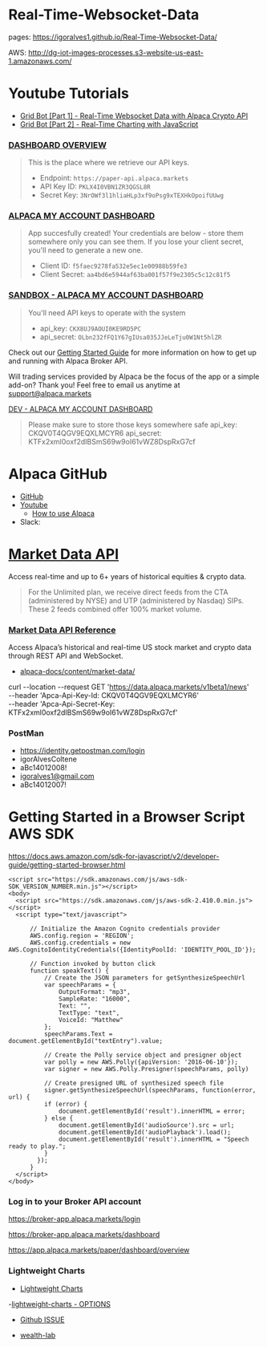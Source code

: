 # Real-Time-Websocket-Data
pages: https://igoralves1.github.io/Real-Time-Websocket-Data/

AWS: http://dg-iot-images-processes.s3-website-us-east-1.amazonaws.com/

# Youtube Tutorials
- [Grid Bot [Part 1] - Real-Time Websocket Data with Alpaca Crypto API](https://www.youtube.com/watch?v=6U6NhKAbO5Y&t=25s)
- [Grid Bot [Part 2] - Real-Time Charting with JavaScript](https://www.youtube.com/watch?v=fHPPnZcsDEo)

### [DASHBOARD OVERVIEW](https://app.alpaca.markets/paper/dashboard/overview)
> This is the place where we retrieve our API keys.
> - Endpoint: `https://paper-api.alpaca.markets`
> - API Key ID: `PKLX4I0VBN1ZR3QGSL8R`
> - Secret Key: `3NrOWf3l1hliaHLp3xf9oPsg9xTEXHkOpoifUUwg`
### [ALPACA MY ACCOUNT DASHBOARD](https://app.alpaca.markets/brokerage/apps/manage)
>App succesfully created! Your credentials are below - store them somewhere only you can see them. If you lose your client secret, you'll need to generate a new one.
> - Client ID:
`f5faec9278fa532e5ec1e00988b59fe3`
> - Client Secret:
`aa4bd6e5944af63ba001f57f9e2305c5c12c81f5`

### [SANDBOX - ALPACA MY ACCOUNT DASHBOARD](https://broker-app.alpaca.markets/onboarding)
> You'll need API keys to operate with the system 
> - api_key: `CKX8UJ9AOUI0KE9RD5PC`
> - api_secret: `OLbn232fFQ1Y67gIUsa035JJeLeTju0W1Nt5hlZR`

Check out our
[Getting Started Guide](https://alpaca.markets/docs/broker/)
for more information on how to get up and running with Alpaca Broker API.

Will trading services provided by Alpaca be the focus of the app or a simple add-on?
Thank you!
Feel free to email us anytime at
support@alpaca.markets

[DEV - ALPACA MY ACCOUNT DASHBOARD](https://broker-app.alpaca.markets/dev)
>Please make sure to store those keys somewhere safe
api_key: CKQV0T4QGV9EQXLMCYR6
api_secret: KTFx2xml0oxf2dIBSmS69w9oI61vWZ8DspRxG7cf

# Alpaca GitHub
- [GitHub](https://github.com/alpacahq/)
- [Youtube](https://www.youtube.com/channel/UC_QGP6WixhTPGyypS4XuTmA)
  - [How to use Alpaca](https://www.youtube.com/watch?v=W6fVqbntvnI&list=PLfVbHYUC5FiJtW331vdY_6upmjIQxMhwu&index=1)
- Slack: 



# [Market Data API](https://alpaca.markets/docs/market-data/)
Access real-time and up to 6+ years of historical equities & crypto data.
> For the Unlimited plan, we receive direct feeds from the CTA (administered by NYSE) and UTP (administered by Nasdaq) SIPs. These 2 feeds combined offer 100% market volume.

### [Market Data API Reference](https://alpaca.markets/docs/api-references/market-data-api/)
Access Alpaca’s historical and real-time US stock market and crypto data through REST API and WebSocket.
- [alpaca-docs/content/market-data/](https://github.com/alpacahq/alpaca-docs/tree/master/content/market-data)



curl --location --request GET 'https://data.alpaca.markets/v1beta1/news' \
--header 'Apca-Api-Key-Id: CKQV0T4QGV9EQXLMCYR6' \
--header 'Apca-Api-Secret-Key: KTFx2xml0oxf2dIBSmS69w9oI61vWZ8DspRxG7cf'


### PostMan  
- https://identity.getpostman.com/login  
- igorAlvesColtene  
- aBc14012008!  
- igoralves1@gmail.com  
- aBc14012007!  

# Getting Started in a Browser Script AWS SDK
https://docs.aws.amazon.com/sdk-for-javascript/v2/developer-guide/getting-started-browser.html
```
<script src="https://sdk.amazonaws.com/js/aws-sdk-SDK_VERSION_NUMBER.min.js"></script>
<body>
  <script src="https://sdk.amazonaws.com/js/aws-sdk-2.410.0.min.js"></script>
  <script type="text/javascript">

      // Initialize the Amazon Cognito credentials provider
      AWS.config.region = 'REGION';
      AWS.config.credentials = new AWS.CognitoIdentityCredentials({IdentityPoolId: 'IDENTITY_POOL_ID'});

      // Function invoked by button click
      function speakText() {
          // Create the JSON parameters for getSynthesizeSpeechUrl
          var speechParams = {
              OutputFormat: "mp3",
              SampleRate: "16000",
              Text: "",
              TextType: "text",
              VoiceId: "Matthew"
          };
          speechParams.Text = document.getElementById("textEntry").value;

          // Create the Polly service object and presigner object
          var polly = new AWS.Polly({apiVersion: '2016-06-10'});
          var signer = new AWS.Polly.Presigner(speechParams, polly)

          // Create presigned URL of synthesized speech file
          signer.getSynthesizeSpeechUrl(speechParams, function(error, url) {
          if (error) {
              document.getElementById('result').innerHTML = error;
          } else {
              document.getElementById('audioSource').src = url;
              document.getElementById('audioPlayback').load();
              document.getElementById('result').innerHTML = "Speech ready to play.";
          }
        });
      }
  </script>
</body>
```
### Log in to your Broker API account
https://broker-app.alpaca.markets/login

https://broker-app.alpaca.markets/dashboard

https://app.alpaca.markets/paper/dashboard/overview


### Lightweight Charts
- [Lightweight Charts](https://www.tradingview.com/lightweight-charts/)

-[lightweight-charts - OPTIONS](https://tradingview.github.io/lightweight-charts/docs/api)

- [Github ISSUE](https://github.com/tradingview/lightweight-charts/issues/1002)

- [wealth-lab](https://www.wealth-lab.com/Extension)
